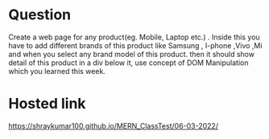 # Question
Create a web page for any product(eg. Mobile, Laptop etc.) . Inside this you have to add different brands of this product like Samsung , I-phone ,Vivo ,Mi and when you select any brand model of this product. then it should show detail of this product in a div below it, use concept of DOM Manipulation which you learned this week.
# Hosted link
https://shraykumar100.github.io/MERN_ClassTest/06-03-2022/